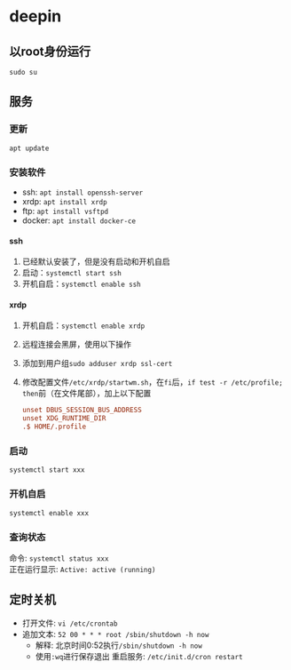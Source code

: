 # deepin

## 以root身份运行

`sudo su`

## 服务

### 更新

`apt update`

### 安装软件

- ssh: `apt install openssh-server`
- xrdp: `apt install xrdp`
- ftp: `apt install vsftpd`
- docker: `apt install docker-ce`

#### ssh

1. 已经默认安装了，但是没有启动和开机自启
2. 启动：`systemctl start ssh`
3. 开机自启：`systemctl enable ssh`

#### xrdp

1. 开机自启：`systemctl enable xrdp`
2. 远程连接会黑屏，使用以下操作
3. 添加到用户组`sudo adduser xrdp ssl-cert`
4. 修改配置文件`/etc/xrdp/startwm.sh`，在`fi`后，`if test -r /etc/profile; then`前（在文件尾部），加上以下配置

   ```ini
   unset DBUS_SESSION_BUS_ADDRESS
   unset XDG_RUNTIME_DIR
   .$ HOME/.profile
   ```

### 启动

`systemctl start xxx`

### 开机自启

`systemctl enable xxx`

### 查询状态

命令: `systemctl status xxx`  
正在运行显示: `Active: active (running)`

## 定时关机

- 打开文件: `vi /etc/crontab`
- 追加文本: `52 00 * * * root /sbin/shutdown -h now`
  - 解释: 北京时间0:52执行`/sbin/shutdown -h now`
  - 使用`:wq`进行保存退出
  重启服务: `/etc/init.d/cron restart`
